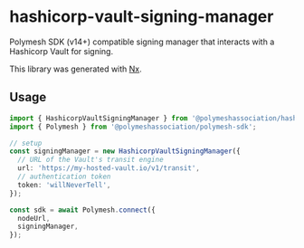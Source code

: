 # hashicorp-vault-signing-manager

Polymesh SDK (v14+) compatible signing manager that interacts with a Hashicorp Vault for signing.

This library was generated with [Nx](https://nx.dev).

## Usage

```typescript
import { HashicorpVaultSigningManager } from '@polymeshassociation/hashicorp-vault-signing-manager';
import { Polymesh } from '@polymeshassociation/polymesh-sdk';

// setup
const signingManager = new HashicorpVaultSigningManager({
  // URL of the Vault's transit engine
  url: 'https://my-hosted-vault.io/v1/transit',
  // authentication token
  token: 'willNeverTell',
});

const sdk = await Polymesh.connect({
  nodeUrl,
  signingManager,
});
```
